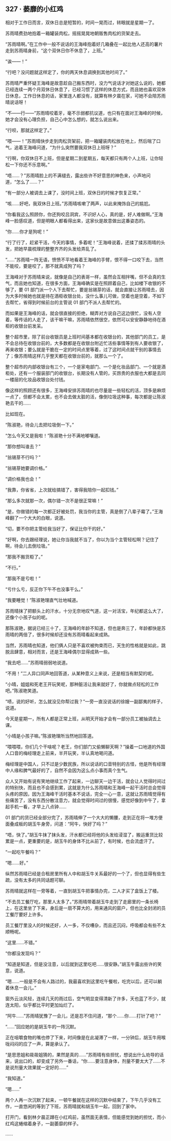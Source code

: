 ## 327 · 萎靡的小红鸡

相对于工作日而言，双休日总是短暂的，时间一晃而过，转眼就是星期一了。

苏雨晴费劲地抱着一箱罐装肉松，摇摇晃晃地朝贩售肉松的货架走去。

“苏雨晴啊。”在工作中一般不说话的王海峰抱着好几箱叠在一起比他人还高的薯片走到苏雨晴身前，“这个双休日你不休息了，上班。”

“诶——！”

“行吧？没问题就这样定了，你的两天休息调换到其他时间了。”

苏雨晴严重怀疑王海峰是故意趁自己搬东西时，没力气说话才对她这么说的，她都已经连续一两个月双休日休息了，已经习惯了这样的休息方式，而且她也喜欢双休日休息，工作日休息的话，家里连人都没有，就算有林夕晨在家，可她不会陪苏雨晴说话呀！

“不——行——”苏雨晴咬着牙，毫不示弱都抗议道，也只有在面对王海峰的时候，她才会没有心理负担，自己心中怎么想的，就怎么说出来。

“行呗，那就这样定了。”

“喂——！”苏雨晴快步走到肉松货架前，把一箱罐装肉松放在地上，然后喘了口气，追着王海峰问道，“为什么突然要我双休日上班呀？”

“行啊，你双休日不上班，但是星期二到星期五，每天都只有两个人上班，让你轻松一下你还不乐意啊。”

“唔……？”苏雨晴脸上的不满褪去，露出些许不好意思的神色来，小声地问道，“怎么了……？”

“有一部分人被调去上课了，没时间上班，双休日的时候才恢复正常。”

“咳……好吧，我双休日上班。”苏雨晴咳嗽了两声，以此来掩饰自己的尴尬。

“你看我这么照顾你，你还狗咬吕洞宾，不识好人心，真的是，好人难做啊。”王海峰一脸感叹道，但是明眼人都看得出来，这家伙是故意做出这番姿态的。

“你……你才是狗呢！”

“行了行了，赶紧干活，今天的事情，多着呢！”王海峰说着，还揉了揉苏雨晴的头发，把她早晨梳理的整整齐齐的头发给弄乱了。

“……”苏雨晴一阵无语，愤愤不平地看着王海峰的手臂，恨不得一口咬下去，当然不能咬，要是咬了，那不就真成狗了吗？

王海峰对于苏雨晴来说，就像是自己的表哥一样，虽然会互相拌嘴，但不会真的生气，而且她也知道，在很多方面，王海峰确实是在照顾着自己，比如楼下收银的不够了，要 01 部门派一个人下去帮忙，要是翁锡芽的话，就会直接让苏雨晴去，因为大多时候她也就是待在酒柜收银台处，没什么事儿可做，空着也是空着，不如下去帮忙，省得到时候前台的主管说 01 部门不派人去帮忙的。

而如果是王海峰的话，就会很直接的拒绝，糊弄对方说自己这边很忙，没有人空着，等传话的人走了，该干嘛干嘛，苏雨晴依然很空，依然可以安安静静地待在酒柜的收银台前发呆。

整个超市里，除了前台收银员是上班时间基本都在收银台的，其他部门的员工，是不会总待在收银台前的，大多数都是在收银台附近忙活些事情等到有人要收银了，再来收银；要么就是干脆在一定的时间点里等着，过了这时间点就干别的事情去了；像苏雨晴这样几乎整天都在收银台前的，就那么一个了。

整个超市的内部收银台有三个，一个是家电部门、一个是化妆品部门、一个就是酒柜处，还有一个服装部门的收银台，长期没有人管的，买昂贵的衣服也大都是去同一楼层的化妆品收银台处付钱。

像这样的照顾还有很多，王海峰安排苏雨晴的也尽量是一些轻松的活，顶多是麻烦一点了，但都不会太累，也不会去做太脏的活，像倒垃圾这种事，每次都是让陈淑艳去干的……

比如现在。

“陈淑艳，待会儿去把垃圾倒一下。”

“怎么今天又是我啦！”陈淑艳十分不满地嘟嚷道。

“那你想叫谁去？”

“翁锡芽不行吗？”

“翁锡芽她要调价格。”

“调价格我也会！”

“我靠，你省省，上次就给搞错了，害得我陪你一起扣钱。”

“那么多次就那一次，偶尔错一次不是很正常嘛！”

“是，你做错的每一次都正好被处罚，我当你的主管，真是倒了八辈子霉了。”王海峰翻了一个大大的白眼，说道。

“切，要不你把主管给我当好了，保证比你干的好。”

“好啊，你去跟经理说，她让你当我就不当了，你以为当个主管轻松啊？记住了啊，待会儿去倒垃圾。”

“那我不搬货柜了。”

“不行。”

“那我不是亏啦！”

“亏什么亏，反正你下午不也没事干么。”

“我要睡觉！”陈淑艳理直气壮地喊道。

苏雨晴抹了把额头上的汗水，十分无奈地叹气道，这一对活宝，年纪都这么大了，还像个小孩子似的呢。

那陈淑艳，据说已经三十了，王海峰的年龄不知道，但也是奔三了，年龄都快是苏雨晴的两倍了，很多时候却还没有苏雨晴看起来成熟。

当然，苏雨晴也知道，他们俩人只是不喜欢被拘束而已，天生的性格就是如此，跳脱且肆意，相对而言，还是王海峰偶尔显得成熟一些。

“我去吧……”苏雨晴弱弱地说道。

“不用！”二人异口同声地回答道，从某种意义上来说，还是相当有默契的呢。

“小晴，姐姐和死老王开玩笑呢，那种脏活让我来就好了，你就做点轻松的工作吧。”陈淑艳笑道。

“啧，说的好听，怎么就没见你帮过我？”一旁一直没说话的徐嫂一副鄙夷的样子，说道。

今天是星期一，所有人都是正常上班，从明天开始才会有一部分员工被抽调去上课。

“小晴是小孩子嘛。”陈淑艳理所当然地回答道。

“喂喂喂，你们几个干啥呢？老王，你们部门又偷懒聊天啊？”操着一口地道的外国人口音的梅经理走上前来，半开玩笑，半认真地喝问道。

梅经理是中国人，只不过是少数民族，所以说话的口音特别的古怪，他是所有经理中人缘和脾气最好的了，自然不会因为这么点小事而真个生气。

众人又开始有说有笑地继续工作了起来，一边聊天一边干活，就会让人觉得时间过的特别快，而且也不会感到累，这就是为什么苏雨晴和王海峰一起干活时总会觉得头疼的原因，因为王海峰干活时基本不说话，完全一心一意，这就让苏雨晴觉得有些痛苦了，没有东西分散注意力，就会觉得时间过的很慢，感觉好像到中午了，拿起手机一看，才早上八点钟……

01 部门的货已经全部分完了，苏雨晴伸了一个大大的懒腰，走到正在将一堆方便面叠成板的胡玉牛身旁，问道：“阿牛，快好了吗？”

“唔，快了。”胡玉牛抹了抹头发，汗水都已经将他的头发给浸湿了，搬运重货比较累是一点，更重要的是，胡玉牛的身体不比从前了，有时候，也会流虚汗了。

“一起吃午餐吗？”

“嗯……好。”

纵然苏雨晴已经是合租房里所有人中和胡玉牛关系最好的一个了，但也显得有些生疏，没有太多的共同话题可聊。

苏雨晴就这样在一旁等着，一直到胡玉牛把事情办完，二人才买了盒饭上了楼。

“不去员工餐厅吃，那里人太多了。”苏雨晴带着胡玉牛走到了走廊里的一条长椅上，在这里坐了下来，身后是一扇不算大的，用来通风的窗户，但也比全封闭的员工餐厅要好上许多。

员工餐厅里没人的时候还好，人一多，不仅嘈杂，而且还沉闷，呼吸都会有些不太顺畅呢。

“这里……不错。”

“你都没发现吗？”

“知道是知道，但是没注意，以后就到这里吃吧……很安静。”胡玉牛露出些许的笑意，说道。

“嗯……一般是不会有人路过的，我最喜欢到这里吃午餐啦，吃完以后，还可以躺着休息一会儿。”

窗外云淡风轻，连续几天的雨过后，空气明显变得清新了许多，天也蓝了不少，就连太阳，似乎都比平时更加灿烂了。

“阿牛……”苏雨晴犹豫了一会儿，还是忍不住问道，“那个……你……打针了吧？”

“……”回应她的是胡玉牛的一阵沉默。

正在咀嚼食物的嘴也停了下来，时间像是在此凝滞了一样，一分钟后，胡玉牛用喉咙闷闷的应了一声，算是承认了。

“是思思姐和莜莜姐猜的，果然是真的……”苏雨晴有些担忧，想说出什么劝导的话来，说出口的，却变成了另外一番话，“你……要注意身体，剂量不要太大了……不是说剂量大效果就一定好的……”

“我知道。”

“嗯……”

两个人再一次沉默了起来，一顿午餐就在这样的沉默中结束了，下午几乎没有工作，一直悠闲的等到了下班，苏雨晴就和胡玉牛一起，回到了家中。

打开门，看到林夕晨正蹲在小红鸡前，虽然面无表情，但能感觉到她的担忧，而小红鸡这蜷缩着身子，一副萎靡的样子。

……
